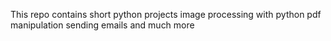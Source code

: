 This repo contains short python projects
image processing with python
pdf manipulation
sending emails and much more

